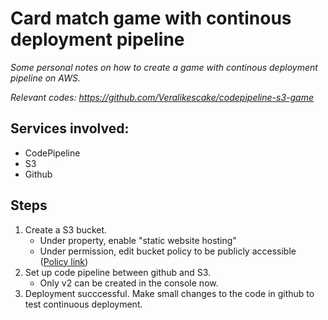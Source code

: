 # Card match game with continous deployment pipeline

*Some personal notes on how to create a game with continous deployment pipeline on AWS.*


*Relevant codes: https://github.com/Veralikescake/codepipeline-s3-game*

## Services involved: 
  - CodePipeline
  - S3
  - Github

## Steps
1. Create a S3 bucket.
   - Under property, enable "static website hosting"
   - Under permission, edit bucket policy to be publicly accessible ([Policy link](./Bucket%20Policy.docx))
2. Set up code pipeline between github and S3.
   - Only v2 can be created in the console now.
3. Deployment succcessful. Make small changes to the code in github to test continuous deployment.